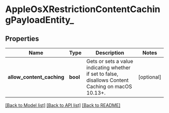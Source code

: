 # AppleOsXRestrictionContentCachingPayloadEntity_

## Properties
Name | Type | Description | Notes
------------ | ------------- | ------------- | -------------
**allow_content_caching** | **bool** | Gets or sets a value indicating whether if set to false, disallows Content Caching on macOS 10.13+. | [optional] 

[[Back to Model list]](../README.md#documentation-for-models) [[Back to API list]](../README.md#documentation-for-api-endpoints) [[Back to README]](../README.md)


